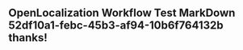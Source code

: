 <properties
ms.topic="hero-topic"
ms.test1="hero-topic"
ms.test2="test"/>

## OpenLocalization Workflow Test MarkDown 52df10a1-febc-45b3-af94-10b6f764132b thanks!
<!--HONumber=Mar16_HO2-->
